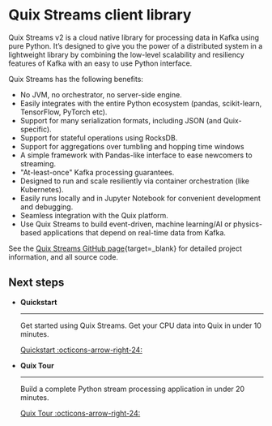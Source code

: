 # Quix Streams client library

Quix Streams v2 is a cloud native library for processing data in Kafka using pure Python. It’s designed to give you the power of a distributed system in a lightweight library by combining the low-level scalability and resiliency features of Kafka with an easy to use Python interface.

Quix Streams has the following benefits:

* No JVM, no orchestrator, no server-side engine.
* Easily integrates with the entire Python ecosystem (pandas, scikit-learn, TensorFlow, PyTorch etc).
* Support for many serialization formats, including JSON (and Quix-specific).
* Support for stateful operations using RocksDB.
* Support for aggregations over tumbling and hopping time windows
* A simple framework with Pandas-like interface to ease newcomers to streaming.
* "At-least-once" Kafka processing guarantees.
* Designed to run and scale resiliently via container orchestration (like Kubernetes).
* Easily runs locally and in Jupyter Notebook for convenient development and debugging.
* Seamless integration with the Quix platform.
* Use Quix Streams to build event-driven, machine learning/AI or physics-based applications that depend on real-time data from Kafka.

See the [Quix Streams GitHub page](https://github.com/quixio/quix-streams){target=_blank} for detailed project information, and all source code.

## Next steps

<div class="grid cards" markdown>

- __Quickstart__

    ---

    Get started using Quix Streams. Get your CPU data into Quix in under 10 minutes.

    [Quickstart :octicons-arrow-right-24:](./get-started/quickstart.md)

- __Quix Tour__

    ---

    Build a complete Python stream processing application in under 20 minutes.

    [Quix Tour :octicons-arrow-right-24:](./get-started/quixtour/overview.md)

</div>
